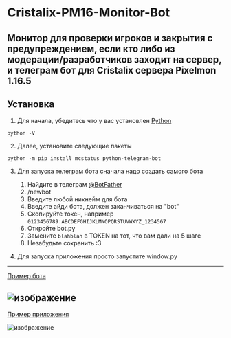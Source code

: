 # Cristalix-PM16-Monitor-Bot

Монитор для проверки игроков и закрытия c предупреждением, если кто либо из модерации/разработчиков заходит на сервер, и телеграм бот для Cristalix сервера Pixelmon 1.16.5
---
## Установка
1. Для начала, убедитесь что у вас установлен [Python](https://www.python.org/downloads/)
```
python -V
```
2. Далее, установите следующие пакеты
```
python -m pip install mcstatus python-telegram-bot
```
3. Для запуска телеграм бота сначала надо создать самого бота

	1. Найдите в телеграм [@BotFather](https://t.me/BotFather)
	2. /newbot
	3. Введите любой никнейм для бота
	4. Введите айди бота, должен заканчиваться на "bot"
	5. Скопируйте токен, например `0123456789:ABCDEFGHIJKLMNOPQRSTUVWXYZ_1234567`
	6. Откройте bot.py
	7. Замените `blahblah` в TOKEN на тот, что вам дали на 5 шаге
	8. Незабудьте сохранить :3
4. Для запуска приложения просто запустите window.py
---
[Пример бота](https://t.me/CristalixPM16Bot)

![изображение](https://github.com/user-attachments/assets/ec36bbd6-2d2c-4d11-a2aa-1ebc788c0db6)
---

[Пример приложения](https://github.com/lz-fkn/Cristalix-PM16-Monitor-Bot/releases)

![изображение](https://github.com/user-attachments/assets/f4856103-bff1-4864-afce-8b4723de98a8)
